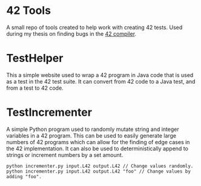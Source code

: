 # 42 Tools

A small repo of tools created to help work with creating 42 tests. Used during my thesis on finding bugs in the [42 compiler](https://github.com/ElvisResearchGroup/L42).

# TestHelper

This a simple website used to wrap a 42 program in Java code that is used as a test in the 42 test suite. It can convert from 42 code to a Java test, and from a test to 42 code.

# TestIncrementer

A simple Python program used to randomly mutate string and integer variables in a 42 program. This can be used to easily generate large numbers of 42 programs which can allow for the finding of edge cases in the 42 implementation. It can also be used to deterministically append to strings or increment numbers by a set amount.

```
python incrementer.py input.L42 output.L42 // Change values randomly.
python incrementer.py input.L42 output.L42 "foo" // Change values by adding "foo".
```
